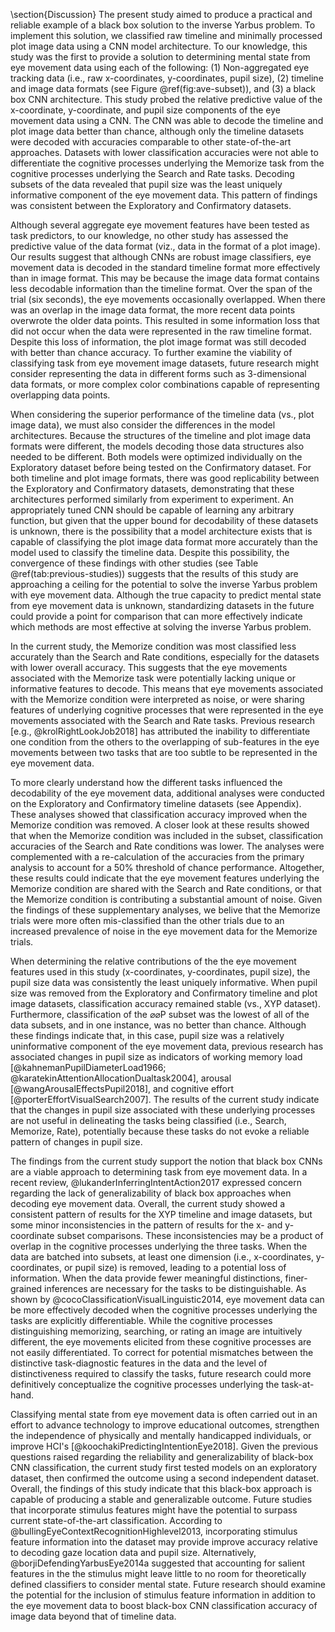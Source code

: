 \section{Discussion}
The present study aimed to produce a practical and reliable example of a black box solution to the inverse Yarbus problem. To implement this solution, we classified raw timeline and minimally processed plot image data using a CNN model architecture. To our knowledge, this study was the first to provide a solution to determining mental state from eye movement data using each of the following: (1) Non-aggregated eye tracking data (i.e., raw x-coordinates, y-coordinates, pupil size), (2) timeline and image data formats (see Figure \@ref(fig:ave-subset)), and (3) a black box CNN architecture. This study probed the relative predictive value of the x-coordinate, y-coordinate, and pupil size components of the eye movement data using a CNN. The CNN was able to decode the timeline and plot image data better than chance, although only the timeline datasets were decoded with accuracies comparable to other state-of-the-art approaches. Datasets with lower classification accuracies were not able to differentiate the cognitive processes underlying the Memorize task from the cognitive processes underlying the Search and Rate tasks. Decoding subsets of the data revealed that pupil size was the least uniquely informative component of the eye movement data. This pattern of findings was consistent between the Exploratory and Confirmatory datasets.

Although several aggregate eye movement features have been tested as task predictors, to our knowledge, no other study has assessed the predictive value of the data format (viz., data in the format of a plot image). Our results suggest that although CNNs are robust image classifiers, eye movement data is decoded in the standard timeline format more effectively than in image format. This may be because the image data format contains less decodable information than the timeline format. Over the span of the trial (six seconds), the eye movements occasionally overlapped. When there was an overlap in the image data format, the more recent data points overwrote the older data points. This resulted in some information loss that did not occur when the data were represented in the raw timeline format. Despite this loss of information, the plot image format was still decoded with better than chance accuracy. To further examine the viability of classifying task from eye movement image datasets, future research might consider representing the data in different forms such as 3-dimensional data formats, or more complex color combinations capable of representing overlapping data points.

When considering the superior performance of the timeline data (vs., plot image data), we must also consider the differences in the model architectures. Because the structures of the timeline and plot image data formats were different, the models decoding those data structures also needed to be different. Both models were optimized individually on the Exploratory dataset before being tested on the Confirmatory dataset. For both timeline and plot image formats, there was good replicability between the Exploratory and Confirmatory datasets, demonstrating that these architectures performed similarly from experiment to experiment. An appropriately tuned CNN should be capable of learning any arbitrary function, but given that the upper bound for decodability of these datasets is unknown, there is the possibility that a model architecture exists that is capable of classifying the plot image data format more accurately than the model used to classify the timeline data. Despite this possibility, the convergence of these findings with other studies (see Table \@ref(tab:previous-studies)) suggests that the results of this study are approaching a ceiling for the potential to solve the inverse Yarbus problem with eye movement data. Although the true capacity to predict mental state from eye movement data is unknown, standardizing datasets in the future could provide a point for comparison that can more effectively indicate which methods are most effective at solving the inverse Yarbus problem.

In the current study, the Memorize condition was most classified less accurately than the Search and Rate conditions, especially for the datasets with lower overall accuracy. This suggests that the eye movements associated with the Memorize task were potentially lacking unique or informative features to decode. This means that eye movements associated with the Memorize condition were interpreted as noise, or were sharing features of underlying cognitive processes that were represented in the eye movements associated with the Search and Rate tasks. Previous research [e.g., @krolRightLookJob2018] has attributed the inability to differentiate one condition from the others to the overlapping of sub-features in the eye movements between two tasks that are too subtle to be represented in the eye movement data.

To more clearly understand how the different tasks influenced the decodability of the eye movement data, additional analyses were conducted on the Exploratory and Confirmatory timeline datasets (see Appendix). These analyses showed that classification accuracy improved when the Memorize condition was removed. A closer look at these results showed that when the Memorize condition was included in the subset, classification accuracies of the Search and Rate conditions was lower. The analyses were complemented with a re-calculation of the accuracies from the primary analysis to account for a 50\% threshold of chance performance. Altogether, these results could indicate that the eye movement features underlying the Memorize condition are shared with the Search and Rate conditions, or that the Memorize condition is contributing a substantial amount of noise. Given the findings of these supplementary analyses, we belive that the Memorize trials were more often mis-classified than the other trials due to an increased prevalence of noise in the eye movement data for the Memorize trials.

When determining the relative contributions of the the eye movement features used in this study (x-coordinates, y-coordinates, pupil size), the pupil size data was consistently the least uniquely informative. When pupil size was removed from the Exploratory and Confirmatory timeline and plot image datasets, classification accuracy remained stable (vs., XYP dataset). Furthermore, classification of the $\varnothing\varnothing$P subset was the lowest of all of the data subsets, and in one instance, was no better than chance. Although these findings indicate that, in this case, pupil size was a relatively uninformative component of the eye movement data, previous research has associated changes in pupil size as indicators of working memory load [@kahnemanPupilDiameterLoad1966; @karatekinAttentionAllocationDualtask2004], arousal [@wangArousalEffectsPupil2018], and cognitive effort [@porterEffortVisualSearch2007]. The results of the current study indicate that the changes in pupil size associated with these underlying processes are not useful in delineating the tasks being classified (i.e., Search, Memorize, Rate), potentially because these tasks do not evoke a reliable pattern of changes in pupil size.

The findings from the current study support the notion that black box CNNs are a viable approach to determining task from eye movement data. In a recent review, @lukanderInferringIntentAction2017 expressed concern regarding the lack of generalizability of black box approaches when decoding eye movement data. Overall, the current study showed a consistent pattern of results for the XYP timeline and image datasets, but some minor inconsistencies in the pattern of results for the x- and y- coordinate subset comparisons. These inconsistencies may be a product of overlap in the cognitive processes underlying the three tasks. When the data are batched into subsets, at least one dimension (i.e., x-coordinates, y-coordinates, or pupil size) is removed, leading to a potential loss of information. When the data provide fewer meaningful distinctions, finer-grained inferences are necessary for the tasks to be distinguishable. As shown by @cocoClassificationVisualLinguistic2014, eye movement data can be more effectively decoded when the cognitive processes underlying the tasks are explicitly differentiable. While the cognitive processes distinguishing memorizing, searching, or rating an image are intuitively different, the eye movements elicited from these cognitive processes are not easily differentiated. To correct for potential mismatches between the distinctive task-diagnostic features in the data and the level of distinctiveness required to classify the tasks, future research could more definitively conceptualize the cognitive processes underlying the task-at-hand.

Classifying mental state from eye movement data is often carried out in an effort to advance technology to improve educational outcomes, strengthen the independence of physically and mentally handicapped individuals, or improve HCI's [@koochakiPredictingIntentionEye2018]. Given the previous questions raised regarding the reliability and generalizability of black-box CNN classification, the current study first tested models on an exploratory dataset, then confirmed the outcome using a second independent dataset. Overall, the findings of this study indicate that this black-box approach is capable of producing a stable and generalizable outcome. Future studies that incorporate stimulus features might have the potential to surpass current state-of-the-art classification. According to @bullingEyeContextRecognitionHighlevel2013, incorporating stimulus feature information into the dataset may provide improve accuracy relative to decoding gaze location data and pupil size. Alternatively, @borjiDefendingYarbusEye2014a suggested that accounting for salient features in the the stimulus might leave little to no room for theoretically defined classifiers to consider mental state. Future research should examine the potential for the inclusion of stimulus feature information in addition to the eye movement data to boost black-box CNN classification accuracy of image data beyond that of timeline data.
